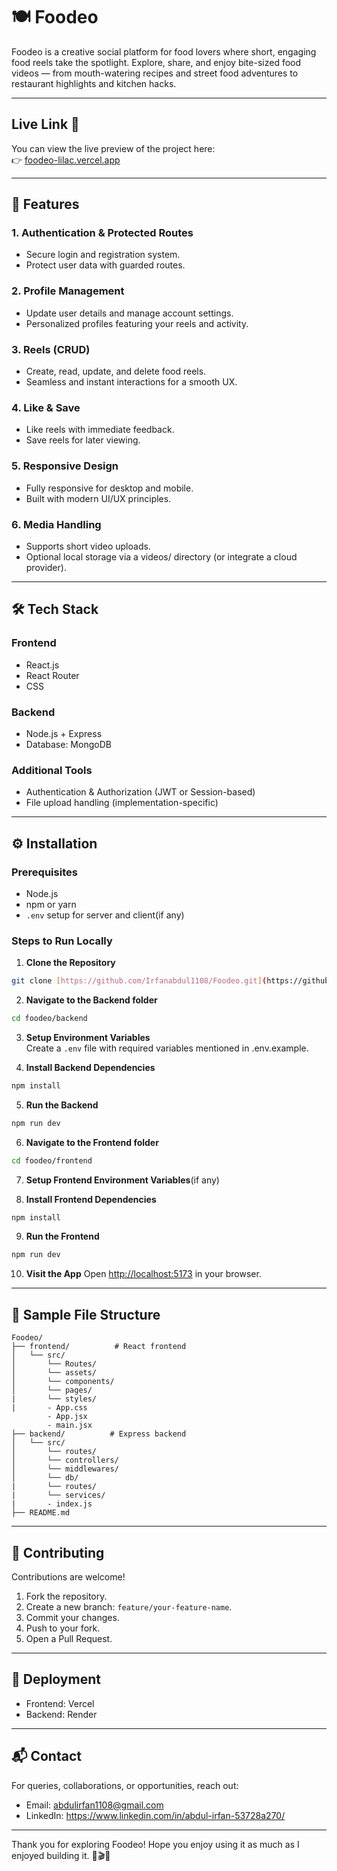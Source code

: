 # 🍽️ Foodeo

Foodeo is a creative social platform for food lovers where short, engaging food reels take the spotlight. Explore, share, and enjoy bite-sized food videos — from mouth-watering recipes and street food adventures to restaurant highlights and kitchen hacks.

---

## Live Link 🎉
You can view the live preview of the project here:  
👉 [foodeo-lilac.vercel.app](https://foodeo-lilac.vercel.app/)

---

## 🚀 Features

### 1. Authentication & Protected Routes
- Secure login and registration system.
- Protect user data with guarded routes.

### 2. Profile Management
- Update user details and manage account settings.
- Personalized profiles featuring your reels and activity.

### 3. Reels (CRUD)
- Create, read, update, and delete food reels.
- Seamless and instant interactions for a smooth UX.

### 4. Like & Save
- Like reels with immediate feedback.
- Save reels for later viewing.

### 5. Responsive Design
- Fully responsive for desktop and mobile.
- Built with modern UI/UX principles.

### 6. Media Handling
- Supports short video uploads.
- Optional local storage via a videos/ directory (or integrate a cloud provider).

---

## 🛠️ Tech Stack

### Frontend
- React.js
- React Router
- CSS

### Backend
- Node.js + Express
- Database: MongoDB

### Additional Tools
- Authentication & Authorization (JWT or Session-based)
- File upload handling (implementation-specific)

---

## ⚙️ Installation

### Prerequisites
- Node.js
- npm or yarn
- `.env` setup for server and client(if any)

### Steps to Run Locally

1. **Clone the Repository**
```bash
git clone [https://github.com/Irfanabdul1108/Foodeo.git](https://github.com/Irfanabdul1108/Foodeo.git)
```

2. **Navigate to the Backend folder**
```bash
cd foodeo/backend
```

3. **Setup Environment Variables**  
Create a `.env` file with required variables mentioned in .env.example.

4. **Install Backend Dependencies**
```bash
npm install
```

5. **Run the Backend**
```bash
npm run dev
```

6. **Navigate to the Frontend folder**
```bash
cd foodeo/frontend 
```

7. **Setup Frontend Environment Variables**(if any)

8. **Install Frontend Dependencies**
```bash
npm install
```

9. **Run the Frontend**
```bash
npm run dev
```

10. **Visit the App**
Open [http://localhost:5173](http://localhost:5173) in your browser.

---

## 📁 Sample File Structure

```
Foodeo/
├── frontend/          # React frontend
│   └── src/
│       └── Routes/
│       └── assets/
│       └── components/
│       └── pages/
|       └── styles/
|       - App.css
        - App.jsx
        - main.jsx
├── backend/          # Express backend
│   └── src/
│       └── routes/
│       └── controllers/
│       └── middlewares/
│       └── db/
|       └── routes/
|       └── services/
|       - index.js
├── README.md
```

---

## 🤝 Contributing

Contributions are welcome!

1. Fork the repository.
2. Create a new branch: `feature/your-feature-name`.
3. Commit your changes.
4. Push to your fork.
5. Open a Pull Request.

---

## 🚀 Deployment

- Frontend: Vercel
- Backend: Render

---

## 📬 Contact

For queries, collaborations, or opportunities, reach out:
- Email: abdulirfan1108@gmail.com
- LinkedIn: https://www.linkedin.com/in/abdul-irfan-53728a270/

---

Thank you for exploring Foodeo! Hope you enjoy using it as much as I enjoyed building it. 🍔🎬✨
